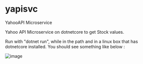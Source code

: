 # yapisvc
YahooAPI Microservice

Yahoo API Microservice on dotnetcore to get Stock values.

Run with "dotnet run", while in the path and in a linux box that has dotnetcore installed.
You should see something like below :

![image](https://raw.githubusercontent.com/AntCTS/yapisvc/img.png)
